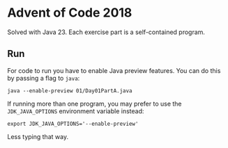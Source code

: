 # Advent of Code 2018
Solved with Java 23. Each exercise part is a self-contained program. 

## Run
For code to run you have to enable Java preview features.
You can do this by passing a flag to `java`:
```shell
java --enable-preview 01/Day01PartA.java
```

If running more than one program, you may prefer to use the
`JDK_JAVA_OPTIONS` environment variable instead:
```shell
export JDK_JAVA_OPTIONS='--enable-preview'
```
Less typing that way.
